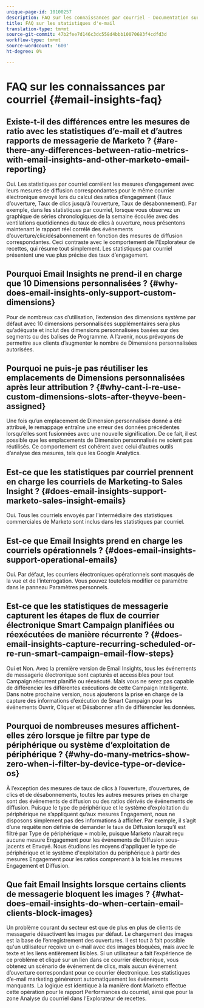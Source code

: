 ```yaml
---
unique-page-id: 10100257
description: FAQ sur les connaissances par courriel - Documentation sur le marketing - Documentation sur le produit
title: FAQ sur les statistiques d'e-mail
translation-type: tm+mt
source-git-commit: 47b2fee7d146c3dc558d4bbb10070683f4cdfd3d
workflow-type: tm+mt
source-wordcount: '600'
ht-degree: 0%

---
```



# FAQ sur les connaissances par courriel {#email-insights-faq}

## Existe-t-il des différences entre les mesures de ratio avec les statistiques d’e-mail et d’autres rapports de messagerie de Marketo ? {#are-there-any-differences-between-ratio-metrics-with-email-insights-and-other-marketo-email-reporting}

Oui. Les statistiques par courriel corrélent les mesures d’engagement avec leurs mesures de diffusion correspondantes pour le même courrier électronique envoyé lors du calcul des ratios d’engagement (Taux d’ouverture, Taux de clics jusqu’à l’ouverture, Taux de désabonnement). Par exemple, dans les statistiques par courriel, lorsque vous observez un graphique de séries chronologiques de la semaine écoulée avec des ventilations quotidiennes du taux de clics à ouverture, nous présentons maintenant le rapport réel corrélé des événements d’ouverture/clic/désabonnement en fonction des mesures de diffusion correspondantes. Ceci contraste avec le comportement de l&#39;Explorateur de recettes, qui résume tout simplement. Les statistiques par courriel présentent une vue plus précise des taux d’engagement.

## Pourquoi Email Insights ne prend-il en charge que 10 Dimensions personnalisées ? {#why-does-email-insights-only-support-custom-dimensions}

Pour de nombreux cas d’utilisation, l’extension des dimensions système par défaut avec 10 dimensions personnalisées supplémentaires sera plus qu’adéquate et inclut des dimensions personnalisées basées sur des segments ou des balises de Programme. A l’avenir, nous prévoyons de permettre aux clients d’augmenter le nombre de Dimensions personnalisées autorisées.

## Pourquoi ne puis-je pas réutiliser les emplacements de Dimensions personnalisées après leur attribution ? {#why-cant-i-re-use-custom-dimensions-slots-after-theyve-been-assigned}

Une fois qu’un emplacement de Dimension personnalisée donné a été attribué, le remappage entraîne une erreur des données précédentes lorsqu’elles sont fusionnées avec une nouvelle signification. De ce fait, il est possible que les emplacements de Dimension personnalisés ne soient pas réutilisés. Ce comportement est cohérent avec celui d’autres outils d’analyse des mesures, tels que les Google Analytics.

## Est-ce que les statistiques par courriel prennent en charge les courriels de Marketing-to Sales Insight ? {#does-email-insights-support-marketo-sales-insight-emails}

Oui. Tous les courriels envoyés par l&#39;intermédiaire des statistiques commerciales de Marketo sont inclus dans les statistiques par courriel.

## Est-ce que Email Insights prend en charge les courriels opérationnels ? {#does-email-insights-support-operational-emails}

Oui. Par défaut, les courriers électroniques opérationnels sont masqués de la vue et de l’interrogation. Vous pouvez toutefois modifier ce paramètre dans le panneau Paramètres personnels.

## Est-ce que les statistiques de messagerie capturent les étapes de flux de courrier électronique Smart Campaign planifiées ou réexécutées de manière récurrente ? {#does-email-insights-capture-recurring-scheduled-or-re-run-smart-campaign-email-flow-steps}

Oui et Non. Avec la première version de Email Insights, tous les événements de messagerie électronique sont capturés et accessibles pour tout Campaign récurrent planifié ou réexécuté. Mais vous ne serez pas capable de différencier les différentes exécutions de cette Campaign Intelligente. Dans notre prochaine version, nous ajouterons la prise en charge de la capture des informations d’exécution de Smart Campaign pour les événements Ouvrir, Cliquer et Désabonner afin de différencier les données.

## Pourquoi de nombreuses mesures affichent-elles zéro lorsque je filtre par type de périphérique ou système d’exploitation de périphérique ? {#why-do-many-metrics-show-zero-when-i-filter-by-device-type-or-device-os}

À l’exception des mesures de taux de clics à l’ouverture, d’ouvertures, de clics et de désabonnements, toutes les autres mesures prises en charge sont des événements de diffusion ou des ratios dérivés de événements de diffusion. Puisque le type de périphérique et le système d’exploitation du périphérique ne s’appliquent qu’aux mesures Engagement, nous ne disposons simplement pas des informations à afficher. Par exemple, il s’agit d’une requête non définie de demander le taux de Diffusion lorsqu’il est filtré par Type de périphérique = mobile, puisque Marketo n’aurait reçu aucune mesure Engagement pour les événements de Diffusion sous-jacents et Envoyé. Nous étudions les moyens d&#39;appliquer le type de périphérique et le système d&#39;exploitation du périphérique à partir des mesures Engagement pour les ratios comprenant à la fois les mesures Engagement et Diffusion.

## Que fait Email Insights lorsque certains clients de messagerie bloquent les images ? {#what-does-email-insights-do-when-certain-email-clients-block-images}

Un problème courant du secteur est que de plus en plus de clients de messagerie désactivent les images par défaut. Le chargement des images est la base de l’enregistrement des ouvertures. Il est tout à fait possible qu&#39;un utilisateur reçoive un e-mail avec des images bloquées, mais avec le texte et les liens entièrement lisibles. Si un utilisateur a fait l’expérience de ce problème et cliqué sur un lien dans ce courrier électronique, vous obtenez un scénario de événement de clics, mais aucun événement d’ouverture correspondant pour ce courrier électronique. Les statistiques d’e-mail marketing généreront automatiquement les événements manquants. La logique est identique à la manière dont Marketo effectue cette opération pour le rapport Performances du courriel, ainsi que pour la zone Analyse du courriel dans l’Explorateur de recettes.
